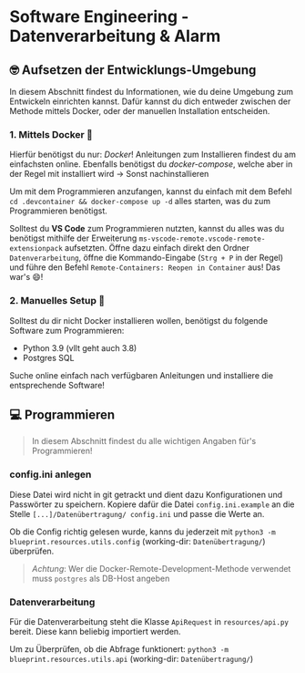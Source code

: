 # Software Engineering - Datenverarbeitung & Alarm

## 🤓 Aufsetzen der Entwicklungs-Umgebung
In diesem Abschnitt findest du Informationen, wie du deine Umgebung zum Entwickeln einrichten kannst. Dafür kannst du dich entweder zwischen der Methode mittels Docker, oder der manuellen Installation entscheiden.

### 1. Mittels Docker 🐳
Hierfür benötigst du nur: *Docker*! Anleitungen zum Installieren findest du am einfachsten online. Ebenfalls benötigst du *docker-compose*, welche aber in der Regel mit installiert wird -> Sonst nachinstallieren

Um mit dem Programmieren anzufangen, kannst du einfach mit dem Befehl `cd .devcontainer && docker-compose up -d` alles starten, was du zum Programmieren benötigst.

Solltest du **VS Code** zum Programmieren nutzten, kannst du alles was du benötigst mithilfe der Erweiterung `ms-vscode-remote.vscode-remote-extensionpack` aufsetzten. Öffne dazu einfach direkt den Ordner `Datenverarbeitung`, öffne die Kommando-Eingabe (`Strg + P` in der Regel) und führe den Befehl `Remote-Containers: Reopen in Container` aus! Das war's 😄!

### 2. Manuelles Setup 🗿
Solltest du dir nicht Docker installieren wollen, benötigst du folgende Software zum Programmieren:

- Python 3.9 (vllt geht auch 3.8)
- Postgres SQL

Suche online einfach nach verfügbaren Anleitungen und installiere die entsprechende Software!

## 💻 Programmieren
> In diesem Abschnitt findest du alle wichtigen Angaben für's Programmieren!

### config.ini anlegen
Diese Datei wird nicht in git getrackt und dient dazu Konfigurationen und Passwörter zu speichern. Kopiere dafür die Datei `config.ini.example` an die Stelle `[...]/Datenübertragung/ config.ini` und passe die Werte an.

Ob die Config richtig gelesen wurde, kanns du jederzeit mit `python3 -m blueprint.resources.utils.config` (working-dir: `Datenübertragung/`) überprüfen. 

> *Achtung*: Wer die Docker-Remote-Development-Methode verwendet muss `postgres` als DB-Host angeben

### Datenverarbeitung
Für die Datenverarbeitung steht die Klasse `ApiRequest` in `resources/api.py` bereit. Diese kann beliebig importiert werden.

Um zu Überprüfen, ob die Abfrage funktionert: `python3 -m blueprint.resources.utils.api` (working-dir: `Datenübertragung/`)